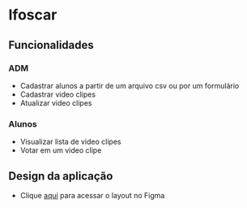 # Ifoscar

## Funcionalidades
### ADM
- Cadastrar alunos a partir de um arquivo csv ou por um formulário
- Cadastrar video clipes
- Atualizar video clipes
### Alunos
- Visualizar lista de video clipes
- Votar em um video clipe

## Design da aplicação
- Clique [aqui](https://www.figma.com/file/OymXapCEw8qO4SOLBtHS8T/ifoscar?node-id=0%3A1) para acessar o layout no Figma
